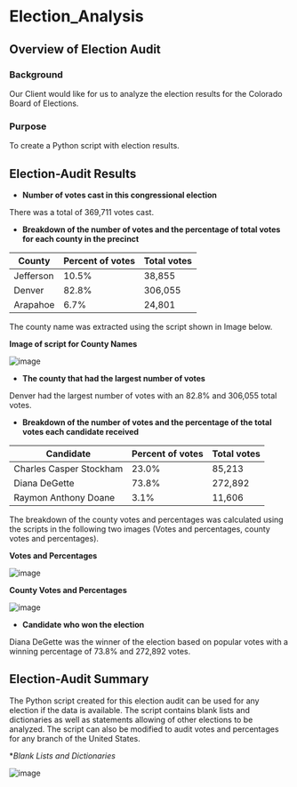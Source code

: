# Election_Analysis

## Overview of Election Audit

### Background

Our Client would like for us to analyze the election results for the Colorado Board of Elections.

### Purpose

To create a Python script with election results.

## Election-Audit Results

- **Number of votes cast in this congressional election**

There was a total of 369,711 votes cast. 

- **Breakdown of the number of votes and the percentage of total votes for each county in the precinct**

County | Percent of votes | Total votes
------------ | -------------| -------------
Jefferson | 10.5% | 38,855
Denver | 82.8% | 306,055
Arapahoe | 6.7% | 24,801

The county name was extracted using the script shown in Image below.

**Image of script for County Names**

![image](https://user-images.githubusercontent.com/74743437/110867727-3cfec680-8295-11eb-8f02-67c01f4a43e1.png)

- **The county that had the largest number of votes**

Denver had the largest number of votes with an 82.8% and 306,055 total votes.

- **Breakdown of the number of votes and the percentage of the total votes each candidate received**

Candidate | Percent of votes | Total votes
------------ | -------------| -------------
Charles Casper Stockham | 23.0% | 85,213
Diana DeGette | 73.8% | 272,892
Raymon Anthony Doane | 3.1% | 11,606

The breakdown of the county votes and percentages was calculated using the scripts in the following two images (Votes and percentages, county votes and percentages).

**Votes and Percentages**

![image](https://user-images.githubusercontent.com/74743437/110868246-3de42800-8296-11eb-9b1e-99d27a7ce9b5.png)

**County Votes and Percentages**

![image](https://user-images.githubusercontent.com/74743437/110868357-7257e400-8296-11eb-9b44-06d84aace79a.png)

- **Candidate who won the election**

Diana DeGette was the winner of the election based on popular votes with a winning percentage of 73.8% and 272,892 votes.

## Election-Audit Summary

The Python script created for this election audit can be used for any election if the data is available. The script contains blank lists and dictionaries as well as statements allowing of other elections to be analyzed. The script can also be modified to audit votes and percentages for any branch of the United States.

**Blank Lists and Dictionaries*

![image](https://user-images.githubusercontent.com/74743437/110868925-77696300-8297-11eb-8153-70850667b8da.png)



